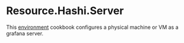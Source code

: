 # Resource.Hashi.Server

This [environment](http://blog.vialstudios.com/the-environment-cookbook-pattern/#theenvironmentcookbook) cookbook configures
a physical machine or VM as a grafana server.
